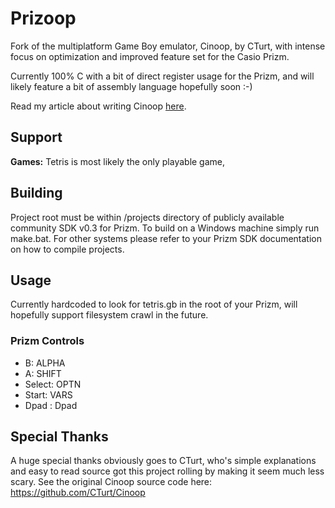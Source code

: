 Prizoop
=======

Fork of the multiplatform Game Boy emulator, Cinoop, by CTurt, with intense focus on optimization and improved feature set for the Casio Prizm.

Currently 100% C with a bit of direct register usage for the Prizm, and will likely feature a bit of assembly language hopefully soon :-)

Read my article about writing Cinoop [here](http://cturt.github.io/cinoop.html).

## Support

**Games:** Tetris is most likely the only playable game,

## Building

Project root must be within /projects directory of publicly available community SDK v0.3 for Prizm. To build on a Windows machine simply run make.bat. For other systems please refer to your Prizm SDK documentation on how to compile projects.

## Usage

Currently hardcoded to look for tetris.gb in the root of your Prizm, will hopefully support filesystem crawl in the future.

### Prizm Controls
- B: ALPHA
- A: SHIFT
- Select: OPTN
- Start: VARS
- Dpad : Dpad

## Special Thanks

A huge special thanks obviously goes to CTurt, who's simple explanations and easy to read source got this project rolling by making it seem much less scary. See the original Cinoop source code here:
https://github.com/CTurt/Cinoop
